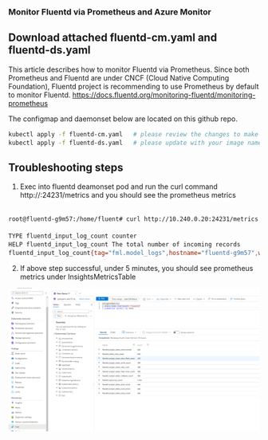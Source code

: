 ### Monitor Fluentd via Prometheus and Azure Monitor 

## Download  attached fluentd-cm.yaml and fluentd-ds.yaml

This article describes how to monitor Fluentd via Prometheus.
Since both Prometheus and Fluentd are under CNCF (Cloud Native Computing Foundation), Fluentd project is recommending to use Prometheus by default to monitor Fluentd.
https://docs.fluentd.org/monitoring-fluentd/monitoring-prometheus

The configmap and daemonset below are located on this github repo.  

```bash
kubectl apply -f fluentd-cm.yaml   # please review the changes to make sure all the metrics and configurations in there
kubectl apply -f fluentd-ds.yaml   # please update with your image name
```
## Troubleshooting steps

1.	Exec into fluentd deamonset pod and run the curl command http://<fluentd-pod-ip>:24231/metrics and you should see the prometheus metrics 
```bash

root@fluentd-g9m57:/home/fluent# curl http://10.240.0.20:24231/metrics  # Please use your fluentd pod IP address 

TYPE fluentd_input_log_count counter
HELP fluentd_input_log_count The total number of incoming records
fluentd_input_log_count{tag="fml.model_logs",hostname="fluentd-g9m57",worker="0"} 1958.0
```

2.	If above step successful, under 5 minutes, you should see  prometheus metrics under InsightsMetricsTable

<p align="center">
    <a href="https://github.com/preddy727/fluentdaks/blob/master/prometheusmetrics.png"><img src="https://github.com/preddy727/fluentdaks/blob/master/prometheusmetrics.png" alt="Prometheus Metrics"></a>
</p>




 

